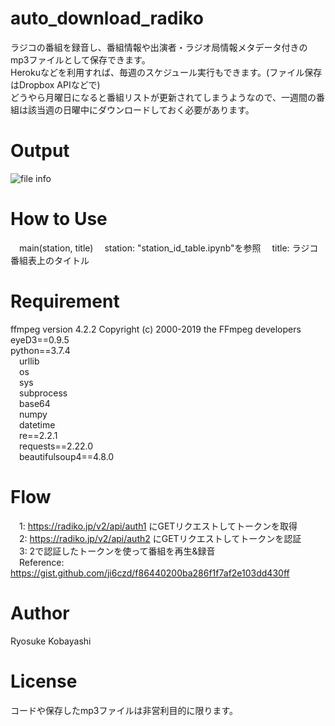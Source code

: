 # auto_download_radiko
ラジコの番組を録音し、番組情報や出演者・ラジオ局情報メタデータ付きのmp3ファイルとして保存できます。<br>
Herokuなどを利用すれば、毎週のスケジュール実行もできます。(ファイル保存はDropbox APIなどで)<br>
どうやら月曜日になると番組リストが更新されてしまうようなので、一週間の番組は該当週の日曜中にダウンロードしておく必要があります。<br>

# Output
![file info](https://user-images.githubusercontent.com/58103830/82830715-74aca580-9ef1-11ea-96cc-82976d919241.png)

# How to Use
&emsp;main(station, title)
&emsp;station: "station_id_table.ipynb"を参照
&emsp;title: ラジコ番組表上のタイトル

# Requirement
ffmpeg version 4.2.2 Copyright (c) 2000-2019 the FFmpeg developers<br>
eyeD3==0.9.5<br>
python==3.7.4<br>
&emsp;urllib<br>
&emsp;os<br>
&emsp;sys<br>
&emsp;subprocess<br>
&emsp;base64<br>
&emsp;numpy<br>
&emsp;datetime<br>
&emsp;re==2.2.1<br>
&emsp;requests==2.22.0<br>
&emsp;beautifulsoup4==4.8.0<br>

# Flow
&emsp;1: https://radiko.jp/v2/api/auth1 にGETリクエストしてトークンを取得<br>
&emsp;2: https://radiko.jp/v2/api/auth2 にGETリクエストしてトークンを認証<br>
&emsp;3: 2で認証したトークンを使って番組を再生&録音<br>
&emsp;Reference: https://gist.github.com/ji6czd/f86440200ba286f1f7af2e103dd430ff<br>


# Author
Ryosuke Kobayashi<br>

# License
コードや保存したmp3ファイルは非営利目的に限ります。<br>
